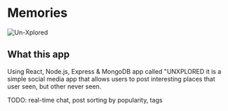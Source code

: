 # Memories

![Un-Xplored](https://ajmal-n.imgbb.com/sspc.jpg)

## What this app

Using React, Node.js, Express & MongoDB app called "UNXPLORED it is a simple social media app that allows users to post interesting places that user seen, but other never seen.



TODO: real-time chat, post sorting by popularity, tags
